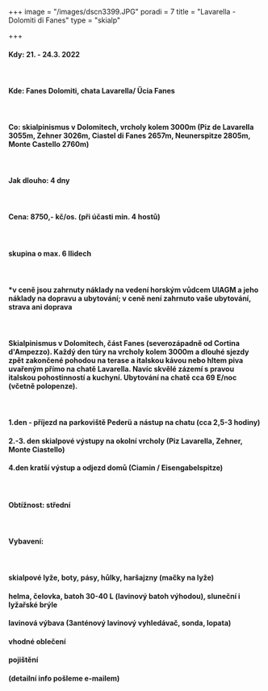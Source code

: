 +++
image = "/images/dscn3399.JPG"
poradi = 7
title = "Lavarella - Dolomiti di Fanes"
type = "skialp"

+++
#### **Kdy:** 21. - 24.3. 2022

 

#### **Kde:** Fanes Dolomiti, chata Lavarella/ Ücia Fanes

 

#### **Co:** skialpinismus v Dolomitech, vrcholy kolem 3000m (Piz de Lavarella 3055m, Zehner 3026m, Ciastel di Fanes 2657m, Neunerspitze 2805m, Monte Castello 2760m)

 

#### **Jak dlouho:** 4 dny

 

#### **Cena: 8750,- kč/os.** (při účasti min. 4 hostů)

 

#### skupina o max. 6 llidech

 

#### *v ceně jsou zahrnuty náklady na vedení horským vůdcem UIAGM a jeho náklady na dopravu a ubytování; v ceně není zahrnuto vaše ubytování, strava ani doprava

 

#### Skialpinismus v Dolomitech, část Fanes (severozápadně od Cortina d'Ampezzo). Každý den túry na vrcholy kolem 3000m a dlouhé sjezdy zpět zakončené pohodou na terase a italskou kávou nebo hltem piva uvařeným přímo na chatě Lavarella. Navíc skvělé zázemí s pravou italskou pohostinností a kuchyní. Ubytování na chatě cca 69 E/noc (včetně polopenze).

 

#### 1.den - příjezd na parkoviště Pederü a nástup na chatu (cca 2,5-3 hodiny)

#### 2.-3. den skialpové výstupy na okolní vrcholy (Piz Lavarella, Zehner, Monte Ciastello)

#### 4.den kratší výstup a odjezd domů (Ciamin / Eisengabelspitze)

####  

#### **Obtížnost:** střední

 

#### **Vybavení:**

 

#### skialpové lyže, boty, pásy, hůlky, haršajzny (mačky na lyže)

#### helma, čelovka, batoh 30-40 L (lavinový batoh výhodou), sluneční i lyžařské brýle

#### lavinová výbava (3anténový lavinový vyhledávač, sonda, lopata)

#### vhodné oblečení

#### pojištění

#### (detailní info pošleme e-mailem)